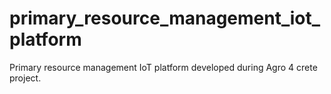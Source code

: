 # primary_resource_management_iot_platform
Primary resource management IoT platform developed during Agro 4 crete project.
